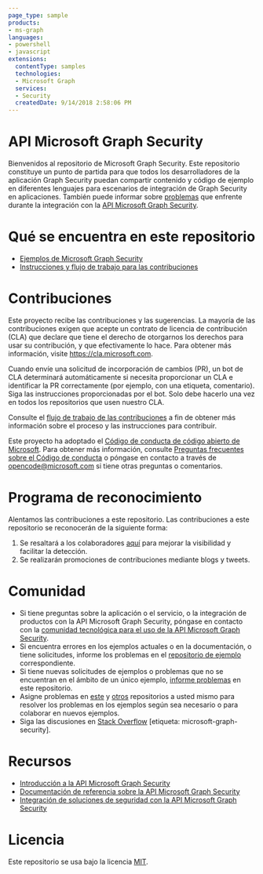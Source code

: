 ```yaml
---
page_type: sample
products:
- ms-graph
languages:
- powershell
- javascript
extensions:
  contentType: samples
  technologies:
  - Microsoft Graph 
  services:
  - Security
  createdDate: 9/14/2018 2:58:06 PM
---
```

# API Microsoft Graph Security 

Bienvenidos al repositorio de Microsoft Graph Security. Este repositorio constituye un punto de partida para que todos los desarrolladores de la aplicación Graph Security puedan compartir contenido y código de ejemplo en diferentes lenguajes para escenarios de integración de Graph Security en aplicaciones. También puede informar sobre [problemas](https://github.com/microsoftgraph/security-api-solutions/issues) que enfrente durante la integración con la [API Microsoft Graph Security](https://www.microsoft.com/es-es/security/intelligence-security-api). 

# Qué se encuentra en este repositorio
* [Ejemplos de Microsoft Graph Security](https://github.com/microsoftgraph/security-api-solutions/blob/master/sample-repos.md)
* [Instrucciones y flujo de trabajo para las contribuciones](https://github.com/microsoftgraph/security-api-solutions/blob/master/CONTRIBUTING.md)

# Contribuciones

Este proyecto recibe las contribuciones y las sugerencias.
La mayoría de las contribuciones exigen que acepte un contrato de licencia de contribución (CLA) que declare que tiene el derecho de otorgarnos los derechos para usar su contribución, y que efectivamente lo hace.
Para obtener más información, visite https://cla.microsoft.com.

Cuando envíe una solicitud de incorporación de cambios (PR), un bot de CLA determinará automáticamente si necesita proporcionar un CLA e identificar la PR correctamente (por ejemplo, con una etiqueta, comentario).
Siga las instrucciones proporcionadas por el bot.
Solo debe hacerlo una vez en todos los repositorios que usen nuestro CLA.

Consulte el [flujo de trabajo de las contribuciones](CONTRIBUTING.md) a fin de obtener más información sobre el proceso y las instrucciones para contribuir.

Este proyecto ha adoptado el [Código de conducta de código abierto de Microsoft](https://opensource.microsoft.com/codeofconduct/).
Para obtener más información, consulte [Preguntas frecuentes sobre el Código de conducta](https://opensource.microsoft.com/codeofconduct/faq/)
o póngase en contacto a través de [opencode@microsoft.com](mailto:opencode@microsoft.com) si tiene otras preguntas o comentarios.

# Programa de reconocimiento

Alentamos las contribuciones a este repositorio. Las contribuciones a este repositorio se reconocerán de la siguiente forma:
1. Se resaltará a los colaboradores [aquí](https://github.com/microsoftgraph/security-api-solutions/blob/master/contributors.md) para mejorar la visibilidad y facilitar la detección.  
2. Se realizarán promociones de contribuciones mediante blogs y tweets. 


# Comunidad
* Si tiene preguntas sobre la aplicación o el servicio, o la integración de productos con la API Microsoft Graph Security, póngase en contacto con la [comunidad tecnológica para el uso de la API Microsoft Graph Security](https://techcommunity.microsoft.com/t5/Using-Microsoft-Graph-Security/bd-p/SecurityGraphAPI). 
* Si encuentra errores en los ejemplos actuales o en la documentación, o tiene solicitudes, informe los problemas en el [repositorio de ejemplo](sample-repos.md) correspondiente.
* Si tiene nuevas solicitudes de ejemplos o problemas que no se encuentran en el ámbito de un único ejemplo, [informe problemas](https://github.com/microsoftgraph/security-api-solutions/issues/new) en este repositorio.
* Asigne problemas en [este](https://github.com/microsoftgraph/security-api-solutions/issues) y [otros](sample-repos.md) repositorios a usted mismo para resolver los problemas en los ejemplos según sea necesario o para colaborar en nuevos ejemplos.
* Siga las discusiones en [Stack Overflow](https://aka.ms/graphsecuritystackoverflow) [etiqueta: microsoft-graph-security].

# Recursos
* [Introducción a la API Microsoft Graph Security](https://developer.microsoft.com/es-es/graph/docs/concepts/security-concept-overview)
* [Documentación de referencia sobre la API Microsoft Graph Security](https://developer.microsoft.com/es-es/graph/docs/api-reference/v1.0/resources/security-api-overview)
* [Integración de soluciones de seguridad con la API Microsoft Graph Security](https://developer.microsoft.com/es-es/graph/docs/concepts/security_siemintegration)


# Licencia
Este repositorio se usa bajo la licencia [MIT](https://github.com/microsoftgraph/security-api-solutions/blob/master/LICENSE). 
